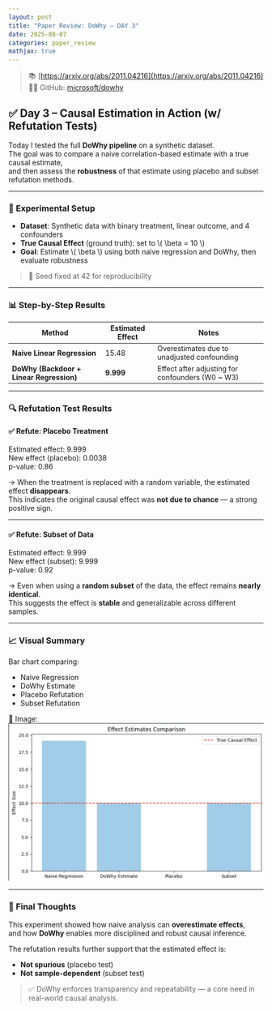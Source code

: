 ```yaml
---
layout: post  
title: "Paper Review: DoWhy – DAY 3"  
date: 2025-08-07  
categories: paper_review  
mathjax: true  
---
```


> 📚 [https://arxiv.org/abs/2011.04216](https://arxiv.org/abs/2011.04216)  
> 🧑‍💻 GitHub: [microsoft/dowhy](https://github.com/microsoft/dowhy)

## ✅ Day 3 – Causal Estimation in Action (w/ Refutation Tests)

Today I tested the full **DoWhy pipeline** on a synthetic dataset.  
The goal was to compare a naive correlation-based estimate with a true causal estimate,  
and then assess the **robustness** of that estimate using placebo and subset refutation methods.

---

### 📌 Experimental Setup

- **Dataset**: Synthetic data with binary treatment, linear outcome, and 4 confounders  
- **True Causal Effect** (ground truth): set to \\( \beta = 10 \\)  
- **Goal**: Estimate \\( \beta \\) using both naive regression and DoWhy, then evaluate robustness

> 🔧 Seed fixed at 42 for reproducibility

---

### 📊 Step-by-Step Results

| Method | Estimated Effect | Notes |
|--------|------------------|-------|
| **Naive Linear Regression** | 15.48 | Overestimates due to unadjusted confounding |
| **DoWhy (Backdoor + Linear Regression)** | **9.999** | Effect after adjusting for confounders (W0 ~ W3) |

---

### 🔍 Refutation Test Results

#### ✅ Refute: Placebo Treatment

Estimated effect: 9.999  
New effect (placebo): 0.0038  
p-value: 0.86

→ When the treatment is replaced with a random variable, the estimated effect **disappears**.  
This indicates the original causal effect was **not due to chance** — a strong positive sign.

---

#### ✅ Refute: Subset of Data

Estimated effect: 9.999  
New effect (subset): 9.999  
p-value: 0.92

→ Even when using a **random subset** of the data, the effect remains **nearly identical**.  
This suggests the effect is **stable** and generalizable across different samples.

---

### 📈 Visual Summary

Bar chart comparing:
- Naive Regression  
- DoWhy Estimate  
- Placebo Refutation  
- Subset Refutation

📎 Image:  
![Effect Estimates Barplot](https://github.com/hojjang98/Paper-Review/blob/main/casuality/01_dowhy/do_why_graph.png)

---

### 🧠 Final Thoughts

This experiment showed how naive analysis can **overestimate effects**,  
and how **DoWhy** enables more disciplined and robust causal inference.

The refutation results further support that the estimated effect is:
- **Not spurious** (placebo test)  
- **Not sample-dependent** (subset test)

> ✅ DoWhy enforces transparency and repeatability — a core need in real-world causal analysis.
